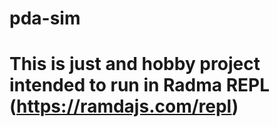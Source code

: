 # pda-sim

This is just and hobby project intended to run in Radma REPL (https://ramdajs.com/repl)
=======
